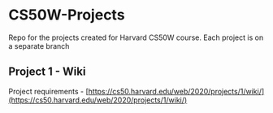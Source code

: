# CS50W-Projects
Repo for the projects created for Harvard CS50W course. Each project is on a separate branch

## Project 1 - Wiki 
Project requirements - [https://cs50.harvard.edu/web/2020/projects/1/wiki/](https://cs50.harvard.edu/web/2020/projects/1/wiki/)
